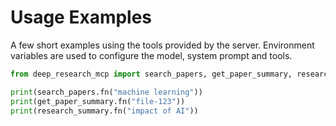 # Usage Examples

A few short examples using the tools provided by the server. Environment variables are used to configure the model, system prompt and tools.

```python
from deep_research_mcp import search_papers, get_paper_summary, research_summary

print(search_papers.fn("machine learning"))
print(get_paper_summary.fn("file-123"))
print(research_summary.fn("impact of AI"))
```

